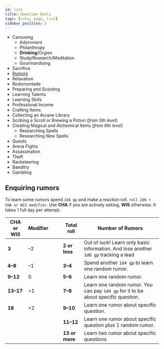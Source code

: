 ```yaml
---
id: list
title: Downtime Deals
tags: [rule, page, list]
sidebar_position: 5
---
```


- Carousing
    - Adornment
    - Philanthropy
    - **Drinking**/Orgies
    - Study/Research/Meditation
    - Gourmandising
- Sacrifice
- [Rumors](#enquiring-rumors)
- Relaxation
- Rodomontade
- Preparing and Scouting
- Learning Talents
- Learning Skills
- Professional Income
- Crafting Items
- Collecting an Arcane Library
- Scribing a Scroll or Brewing a Potion (*from 5th level*)
- Creating Magical and Alchemical Items (*from 9th level*)
    - Researching Spells
    - Researching New Spells
- Quests
- Arena Fights
- Assassination
- Theft
- Racketeering
- Banditry
- Gambling

## Enquiring rumors

To learn some rumors spend `1d4 gp` and make a reaction roll. `roll 2d6 + CHA or WIS modifier`. Use **CHA** if you are actively asking, **WIS** otherwise. It takes 1 full day per attempt.

| CHA or WIS | Modifier |     |     | Total roll     | Number of Rumors                                                                     |
| ---------- | -------- | --- | --- | -------------- | ------------------------------------------------------------------------------------ |
| **3**      | –2       |     |     | **2 or less**  | Out of luck! Learn only basic information. And lose another `1d6 gp` tracking a lead |
| **4–8**    | –1       |     |     | **3–4**        | Spend another `1d4 gp` to learn one random rumor.                                    |
| **9–12**   | 0        |     |     | **5–6**        | Learn one random rumor.                                                              |
| **13–17**  | +1       |     |     | **7–8**        | Learn one random rumor. You can pay `1d4 gp` for it to be about specific question.   |
| **18**     | +2       |     |     | **9–10**       | Learn one rumor about specific question.                                             |
|            |          |     |     | **11–12**      | Learn one rumor about specific question plus 1 random rumor.                         |
|            |          |     |     | **13 or more** | Learn two rumor about specific questions                                             |

